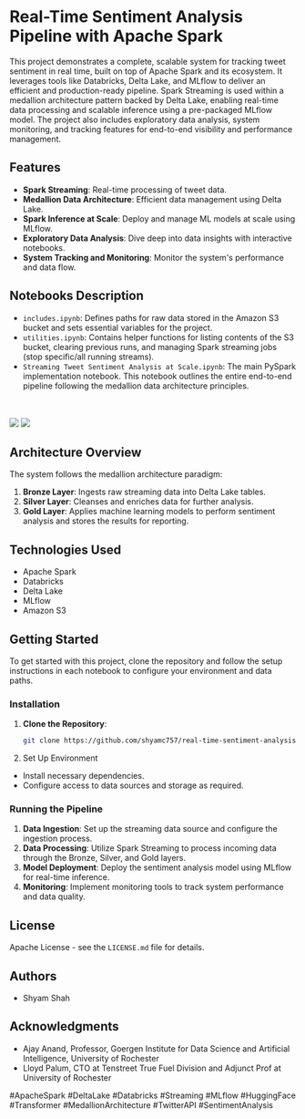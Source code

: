 # Real-Time Sentiment Analysis Pipeline with Apache Spark

This project demonstrates a complete, scalable system for tracking tweet sentiment in real time, built on top of Apache Spark and its ecosystem. It leverages tools like Databricks, Delta Lake, and MLflow to deliver an efficient and production-ready pipeline. Spark Streaming is used within a medallion architecture pattern backed by Delta Lake, enabling real-time data processing and scalable inference using a pre-packaged MLflow model. The project also includes exploratory data analysis, system monitoring, and tracking features for end-to-end visibility and performance management.

## Features

- **Spark Streaming**: Real-time processing of tweet data.  
- **Medallion Data Architecture**: Efficient data management using Delta Lake.  
- **Spark Inference at Scale**: Deploy and manage ML models at scale using MLflow.  
- **Exploratory Data Analysis**: Dive deep into data insights with interactive notebooks.  
- **System Tracking and Monitoring**: Monitor the system's performance and data flow.  

## Notebooks Description

- `includes.ipynb`: Defines paths for raw data stored in the Amazon S3 bucket and sets essential variables for the project.  
- `utilities.ipynb`: Contains helper functions for listing contents of the S3 bucket, clearing previous runs, and managing Spark streaming jobs (stop specific/all running streams).  
- `Streaming Tweet Sentiment Analysis at Scale.ipynb`: The main PySpark implementation notebook. This notebook outlines the entire end-to-end pipeline following the medallion data architecture principles.

<br><br>
<img src="https://data-science-at-scale.s3.amazonaws.com/images/pipeline.drawio.png">
<img src="https://data-science-at-scale.s3.amazonaws.com/images/notebooks.drawio.png">

## Architecture Overview

The system follows the medallion architecture paradigm:

1. **Bronze Layer**: Ingests raw streaming data into Delta Lake tables.  
2. **Silver Layer**: Cleanses and enriches data for further analysis.  
3. **Gold Layer**: Applies machine learning models to perform sentiment analysis and stores the results for reporting.

## Technologies Used

- Apache Spark  
- Databricks  
- Delta Lake  
- MLflow  
- Amazon S3  

## Getting Started

To get started with this project, clone the repository and follow the setup instructions in each notebook to configure your environment and data paths.

### Installation

1. **Clone the Repository**:
   ```bash
   git clone https://github.com/shyamc757/real-time-sentiment-analysis.git
   ```

2. Set Up Environment

- Install necessary dependencies.  
- Configure access to data sources and storage as required.

### Running the Pipeline

1. **Data Ingestion**: Set up the streaming data source and configure the ingestion process.  
2. **Data Processing**: Utilize Spark Streaming to process incoming data through the Bronze, Silver, and Gold layers.  
3. **Model Deployment**: Deploy the sentiment analysis model using MLflow for real-time inference.  
4. **Monitoring**: Implement monitoring tools to track system performance and data quality.

## License

Apache License - see the `LICENSE.md` file for details.

## Authors

- Shyam Shah

## Acknowledgments

- Ajay Anand, Professor, Goergen Institute for Data Science and Artificial Intelligence, University of Rochester  
- Lloyd Palum, CTO at Tenstreet True Fuel Division and Adjunct Prof at University of Rochester

#ApacheSpark #DeltaLake #Databricks #Streaming #MLflow #HuggingFace #Transformer #MedallionArchitecture #TwitterAPI #SentimentAnalysis